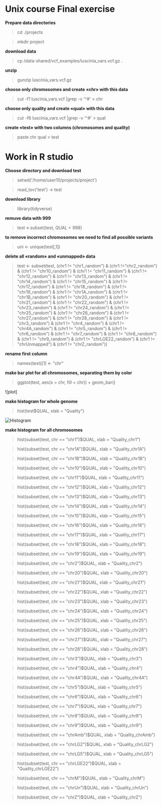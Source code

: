 # Unix course Final exercise

**Prepare data directories**

>cd ./projects

>mkdir project


**download data**

>cp /data-shared/vcf_examples/luscinia_vars.vcf.gz . 

**unzip**
>gunzip luscinia_vars.vcf.gz   

**choose only chromosomes and create «chr» with this data**
>cut -f1 luscinia_vars.vcf |grep -v '^#' > chr 

**choose only quality and create «qual» with this data**
>cut -f6 luscinia_vars.vcf |grep -v '^#' > qual

**create «test» with two columns (chromosomes and quality)**
>paste chr qual > test

# Work in R studio
**Choose directory and download test**
>setwd('/home/user10/projects/project')

>read_tsv('test') -> test

**download library**
>library(tidyverse)
 
**remuve data with 999**
>test <-subset(test, QUAL < 998)

**to remove incorrect chromosomes we need to find all possible variants**
>uni <- unique(test[,1])

**delete all «random» and «unmapped» data**
>test <- subset(test, (chr1 != "chr1_random") & (chr1 !="chr2_random") &
                    (chr1 != "chr10_random") & (chr1 != "chr11_random") &
                    (chr1 != "chr12_random") & (chr1 != "chr13_random") &
                    (chr1 != "chr14_random") & (chr1 != "chr15_random") &
                    (chr1 != "chr17_random") & (chr1 != "chr18_random") &
                    (chr1 != "chr19_random") & (chr1 != "chr1A_random") &
                    (chr1 != "chr1B_random") & (chr1 != "chr20_random") &
                    (chr1 != "chr21_random") & (chr1 != "chr22_random") &
                    (chr1 != "chr23_random") & (chr1 != "chr24_random") &
                    (chr1 != "chr25_random") & (chr1 != "chr26_random") &
                    (chr1 != "chr27_random") & (chr1 != "chr28_random") &
                    (chr1 != "chr3_random") & (chr1 != "chr4_random") &
                    (chr1 != "chr4A_random") & (chr1 != "chr5_random") &
                    (chr1 != "chr6_random") & (chr1 != "chr7_random") &
                    (chr1 != "chr8_random") & (chr1 != "chr9_random") &
                    (chr1 != "chrLGE22_random") & (chr1 != "chrUnmapped") &
                    (chr1 != "chrZ_random"))

**rename first column** 
>names(test)[1] <- "chr"

**make bar plot for all chromosomes, separating them by color**
>ggplot(test, aes(x = chr, fill = chr)) + geom_bar() 

![plot]

**make histogram for whole genome**
>hist(test$QUAL, xlab = "Quality") 

![Histogram](https://user-images.githubusercontent.com/95172471/145681466-c4571c5c-905f-40d9-9067-99e8f66cc0f6.png)


**make histogram for all chromosomes**
>hist(subset(test, chr == "chr1")$QUAL, xlab = "Quality_chr1")

>hist(subset(test, chr == "chr1A")$QUAL, xlab = "Quality_chr1A")

>hist(subset(test, chr == "chr1B")$QUAL, xlab = "Quality_chr1B")

>hist(subset(test, chr == "chr10")$QUAL, xlab = "Quality_chr10")

>hist(subset(test, chr == "chr11")$QUAL, xlab = "Quality_chr11")

>hist(subset(test, chr == "chr12")$QUAL, xlab = "Quality_chr12")

>hist(subset(test, chr == "chr13")$QUAL, xlab = "Quality_chr13")

>hist(subset(test, chr == "chr14")$QUAL, xlab = "Quality_chr14")

>hist(subset(test, chr == "chr15")$QUAL, xlab = "Quality_chr15")

>hist(subset(test, chr == "chr16")$QUAL, xlab = "Quality_chr16")

>hist(subset(test, chr == "chr17")$QUAL, xlab = "Quality_chr17")

>hist(subset(test, chr == "chr18")$QUAL, xlab = "Quality_chr18")

>hist(subset(test, chr == "chr19")$QUAL, xlab = "Quality_chr19")

>hist(subset(test, chr == "chr2")$QUAL, xlab = "Quality_chr2")

>hist(subset(test, chr == "chr20")$QUAL, xlab = "Quality_chr20")

>hist(subset(test, chr == "chr21")$QUAL, xlab = "Quality_chr21")

>hist(subset(test, chr == "chr22")$QUAL, xlab = "Quality_chr22")

>hist(subset(test, chr == "chr23")$QUAL, xlab = "Quality_chr23")

>hist(subset(test, chr == "chr24")$QUAL, xlab = "Quality_chr24")

>hist(subset(test, chr == "chr25")$QUAL, xlab = "Quality_chr25")

>hist(subset(test, chr == "chr26")$QUAL, xlab = "Quality_chr26")

>hist(subset(test, chr == "chr27")$QUAL, xlab = "Quality_chr27")

>hist(subset(test, chr == "chr28")$QUAL, xlab = "Quality_chr28")

>hist(subset(test, chr == "chr3")$QUAL, xlab = "Quality_chr3")

>hist(subset(test, chr == "chr4")$QUAL, xlab = "Quality_chr4")

>hist(subset(test, chr == "chr4A")$QUAL, xlab = "Quality_chr4A")

>hist(subset(test, chr == "chr5")$QUAL, xlab = "Quality_chr5")

>hist(subset(test, chr == "chr6")$QUAL, xlab = "Quality_chr6")

>hist(subset(test, chr == "chr7")$QUAL, xlab = "Quality_chr7")

>hist(subset(test, chr == "chr8")$QUAL, xlab = "Quality_chr8")

>hist(subset(test, chr == "chr9")$QUAL, xlab = "Quality_chr9")

>hist(subset(test, chr == "chrAmb")$QUAL, xlab = "Quality_chrAmb")

>hist(subset(test, chr == "chrLG2")$QUAL, xlab = "Quality_chrLG2")

>hist(subset(test, chr == "chrLG5")$QUAL, xlab = "Quality_chrLG5")

>hist(subset(test, chr == "chrLGE22")$QUAL, xlab = "Quality_chrLGE22")

>hist(subset(test, chr == "chrM")$QUAL, xlab = "Quality_chrM")

>hist(subset(test, chr == "chrUn")$QUAL, xlab = "Quality_chrUn")

>hist(subset(test, chr == "chrZ")$QUAL, xlab = "Quality_chrZ")





